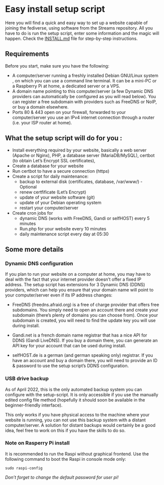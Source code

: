 # Easy install setup script

Here you will find a quick and easy way to set up a website capable of joining the fediverse, using software from the Streams repository. All you have to do is run the setup script, enter some information and the magic will happen. Check the [INSTALL.md](INSTALL.md) file for step-by-step instructions.

## Requirements

Before you start, make sure you have the following:

- A computer/server running a freshly installed Debian GNU/Linux system , on which you can use a command line terminal.  It can be a mini-PC or a Raspberry Pi at home, a dedicated server or a VPS.
- A domain name pointing to this computer/server (a few Dynamic DNS providers can automatically be configured as you will read below). You can register a free subdomain with providers such as FreeDNS or NoIP, or buy a domain elsewhere.
- Ports 80 & 443 open on your firewall, forwarded to your computer/server you use an IPv4 internet connection through a router (i.e. your ISP router at home).

## What the setup script will do for you :

+ Install everything required by your website, basically a web server (Apache or Nginx), PHP, a database server (MariaDB/MySQL), certbot (to obtain Let’s Encrypt SSL certificates),
+ Create a database for your website
+ Run certbot to have a secure connection (http*s*)
+ Create a script for daily maintenance:
  - backup to external disk (certificates, database, /var/www/) - Optional
  - renew certfificate (Let’s Encrypt)
  - update of your website software (git)
  - update of your Debian operating system
  - restart your computer/server
+ Create cron jobs for
  - dynamic DNS (works with FreeDNS, Gandi or selfHOST) every 5 minutes
  - Run.php for your website every 10 minutes
  - daily maintenance script every day at 05:30

## Some more details

### Dynamic DNS configuration

If you plan to run your website on a computer at home, you may have to deal with the fact that your internet provider doesn’t offer a fixed IP address. The setup script has extensions for 3 Dynamic DNS (DDNS) providers, which can help you ensure that your domain name will point to your computer/server even if its IP address changes:

- FreeDNS (freedns.afraid.org) is a free of charge provider that offers free subdomains. You simply need to open an account there and create your subdomain (there’s plenty of domains you can choose from). Once your subdomain is created, you will need to find the update key you will use during install.

- Gandi.net is a french domain name registrar that has a nice API for DDNS (Gandi LiveDNS). If you buy a domain there, you can generate an API key for your account that can be used during install.

- selfHOST.de is a german (and german speaking only) registrar. If you have an account and buy a domain there, you will need to provide an ID & password to use the setup script’s DDNS configuration.

### USB drive backup

As of April 2022, this is the only automated backup system you can configure with the setup-script. It is only accessible if you use the manually edited config file method (hopefully it should soon be available in the beginner-friendly interface).

This only works if you have physical access to the machine where your website is running, you can not use this backup system with a distant computer/server. A solution for distant backups would certainly be a good idea, feel free to work on this if you have the skills to do so.

### Note on Rasperry Pi install

It is recommended to run the Raspi without graphical frontend. Use the following command to boot the Raspi in console mode only:

    sudo raspi-config

*Don’t forget to change the default password for user pi!*
